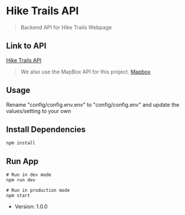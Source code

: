 # Hike Trails API

> Backend API for Hike Trails Webpage

## Link to API
[Hike Trails API](http://104.248.50.216:3002/)

> We also use the MapBox API for this project.
[Mapbox](https://docs.mapbox.com/#maps)

## Usage
Rename "config/config.env.env" to "config/config.env" and update the values/setting to your own


## Install Dependencies
```
npm install 
```

## Run App 

```
# Run in dev mode
npm run dev
```

```
# Run in production mode
npm start
```

- Version: 1.0.0
